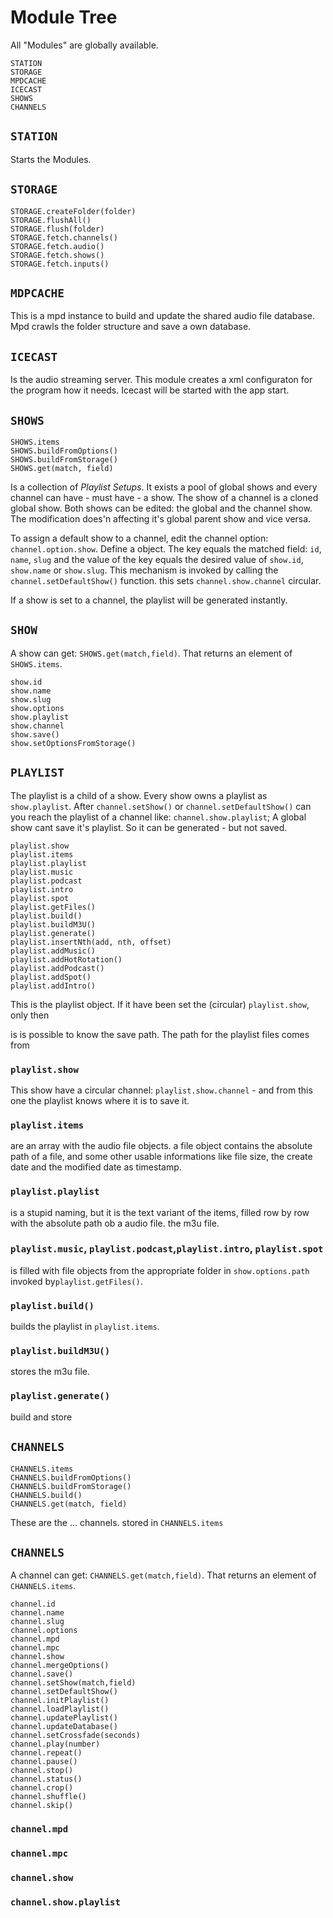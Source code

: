 # Module Tree

All "Modules" are globally available.

```
STATION
STORAGE
MPDCACHE
ICECAST
SHOWS
CHANNELS
```

## `STATION`

Starts the Modules.

## `STORAGE`
```
STORAGE.createFolder(folder)
STORAGE.flushAll()
STORAGE.flush(folder)
STORAGE.fetch.channels()
STORAGE.fetch.audio()
STORAGE.fetch.shows()
STORAGE.fetch.inputs()
```

## `MDPCACHE`

This is a mpd instance to build and update the shared audio file database.
Mpd crawls the folder structure and save a own database.

## `ICECAST`

Is the audio streaming server. This module creates a xml configuraton for the program how it needs.
Icecast will be started with the app start.

## `SHOWS`
```
SHOWS.items
SHOWS.buildFromOptions()
SHOWS.buildFromStorage()
SHOWS.get(match, field)
```

Is a collection of *Playlist Setups*. It exists a pool of global shows
and every channel can have - must have - a show.
The show of a channel is a cloned global show.
Both shows can be edited: the global and the channel show.
The modification does'n affecting it's global parent show and vice versa.
 
To assign a default show to a channel, edit the channel option: `channel.option.show`.
Define a object. The key equals the matched field: `id`, `name`, `slug` and
the value of the key equals the desired value of `show.id`, `show.name` or `show.slug`.
This mechanism is invoked by calling the `channel.setDefaultShow()` function.
this sets `channel.show.channel` circular.
 
If a show is set to a channel, the playlist will be generated instantly. 

## `SHOW`
A show can get: `SHOWS.get(match,field)`. That returns an element of `SHOWS.items`.

```
show.id
show.name
show.slug
show.options
show.playlist
show.channel
show.save()
show.setOptionsFromStorage()
```

## `PLAYLIST`
 
The playlist is a child of a show. Every show owns a playlist as `show.playlist`.
After `channel.setShow()` or `channel.setDefaultShow()` can you reach the playlist of a channel like: `channel.show.playlist`;
A global show cant save it's playlist. So it can be generated - but not saved.
 
```
playlist.show
playlist.items
playlist.playlist
playlist.music
playlist.podcast
playlist.intro
playlist.spot
playlist.getFiles()
playlist.build()
playlist.buildM3U()
playlist.generate()
playlist.insertNth(add, nth, offset)
playlist.addMusic()
playlist.addHotRotation()
playlist.addPodcast()
playlist.addSpot()
playlist.addIntro()
```
 
This is the playlist object. If it have been set the (circular) `playlist.show`, only then

is is possible to know the save path. The path for the playlist files comes from
### `playlist.show`
This show have a circular channel: `playlist.show.channel` - and
from this one the playlist knows where it is to save it.
 
### `playlist.items`
are an array with the audio file objects. a file object contains the absolute path
of a file, and some other usable informations like file size, the create date and the modified date as timestamp.
 
### `playlist.playlist`
is a stupid naming, but it is the text variant of the items, filled row by row
with the absolute path ob a audio file. the m3u file.

### `playlist.music`, `playlist.podcast`,`playlist.intro`, `playlist.spot`
is filled with file objects from the appropriate folder in `show.options.path`
invoked by`playlist.getFiles()`.

### `playlist.build()`
builds the playlist in `playlist.items`.
 
### `playlist.buildM3U()`
stores the m3u file.
 
### `playlist.generate()`
build and store
 

## `CHANNELS`
```
CHANNELS.items
CHANNELS.buildFromOptions()
CHANNELS.buildFromStorage()
CHANNELS.build()
CHANNELS.get(match, field)
```
 
These are the ... channels. stored in `CHANNELS.items`


## `CHANNELS`

A channel can get: `CHANNELS.get(match,field)`. That returns an element of `CHANNELS.items`.

```
channel.id
channel.name
channel.slug
channel.options
channel.mpd
channel.mpc
channel.show
channel.mergeOptions()
channel.save()
channel.setShow(match,field)
channel.setDefaultShow()
channel.initPlaylist()
channel.loadPlaylist()
channel.updatePlaylist()
channel.updateDatabase()
channel.setCrossfade(seconds)
channel.play(number)
channel.repeat()
channel.pause()
channel.stop()
channel.status()
channel.crop()
channel.shuffle()
channel.skip()
```

### `channel.mpd`
### `channel.mpc`
### `channel.show`
### `channel.show.playlist`


